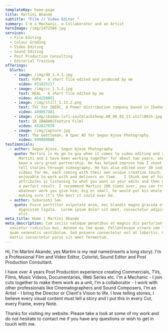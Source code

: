 ```yaml
---
templateKey: home-page
title: Martini Akande
subtitle: "Film // Video Editor "
summary: I'm a Mechanic, a Collaborator and an Artist
heroImage: /img/2472580.jpg
services:
  - Film Editing
  - Colour Grading
  - Video Editing
  - Sound Editing
  - Post Production Consulting
  - Editorial Training
offerings:
  blurbs:
    - image: /img/dd_1.4.1.jpg
      text: FUPA - A short film edited and produced by me
      video: 451425217
    - image: /img/cc_1.1.2.jpg
      text: HEAL - A short film edited by me
      video: 454258801
    - image: /img/still_1.13.2.png
      text: TVC for IBEDC, A Power distribution company based in Ibadan, Nigeria.
      video: 449857481
    - image: /img/ibadan-lofi-soulblacksheep.00_00_01_13.still001h.jpg
      text: IN IBADAN(Feature Film)
      video: 452827978
    - image: /img/capture.jpg
      text: The Gentleman, A Spec AD for Segun Ajose Photography.
      video: 449860608
testimonials:
  - author: Segun Ajose, Segun Ajose Photography
    quote: Martini is my go-to guy when it comes to video editing and coloring.
      Martini and I have been working together for about two years, and it’s
      been a very great partnership. He has helped improve how I shoot and how I
      tell stories through videography. He has also edited over 30 individual
      videos for me, each coming with their own unique creative touch. He is
      enjoyable to work with and delivers on time.   I think one of his greatest
      attributes is listening to what you want in your edits and then giving you
      a perfect result. I recommend Martini 100 times over, you can trust that
      whatever work you give him; big or small, he would put his whole heart in
      making sure it’s the best it could ever be.
  - author: Subarashi San
    quote: Fusce porttitor vulputate enim, nec blandit magna gravida et. Etiam et
      dignissim ligula.  Lorem ipsum dolor sit amet, consectetur adipiscing
      elit.
meta_title: Home | Martini Akande
meta_description: Cum sociis natoque penatibus et magnis dis parturient montes,
  nascetur ridiculus mus. Aenean eu leo quam. Pellentesque ornare sem lacinia
  quam venenatis vestibulum. Sed posuere consectetur est at lobortis. Cras
  mattis consectetur purus sit amet fermentum.
---
```

Hi, I'm Martini Akande, yes Martini is my real name(inserts a long story). I'm a Professional Film and Video Editor, Colorist, Sound Editor and Post Production Consultant.

I have over 4 years Post Production experience creating Commercials, TVs, Films, Music Videos, Documentaries, Web Series etc. I'm a Mechanic - I join cuts together to make them work as a unit, I'm a collaborator - I work with other professionals like Cinematographers and Sound Composers, I'm an Artist - I bring the Director or Client's Vision to life. I love telling stories, I believe every visual content must tell a story and I put this in every Cut, every Frame, every Note.

Thanks for visiting my website. Please take a look at some of my work and do not hesitate to contact me if you have any questions or wish to get in touch with me.